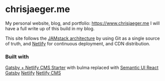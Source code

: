 # chrisjaeger.me

My personal website, blog, and portfolio: https://www.chrisjaeger.me
I will have a full write up of this build in my blog.

This site follows the [JAMstack architecture](https://jamstack.org) by using Git as a single source of truth, and [Netlify](https://www.netlify.com) for continuous deployment, and CDN distribution.

### Built with
[Gatsby + Netlify CMS Starter](https://github.com/netlify-templates/gatsby-starter-netlify-cms) with bulma replaced with [Semantic UI React](https://react.semantic-ui.com)
[Gatsby](https://www.gatsbyjs.org/)
[Netlify](https://www.netlify.com)
[Netlify CMS](https://www.netlifycms.org/)

